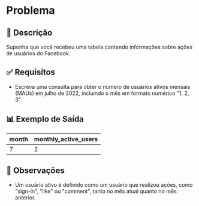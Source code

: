 
# Problema

## 📌 Descrição
Suponha que você recebeu uma tabela contendo informações sobre ações de usuários do Facebook.

## ✅ Requisitos
- Escreva uma consulta para obter o número de usuários ativos mensais (MAUs) em julho de 2022, incluindo o mês em formato numérico "1, 2, 3".

## 📊 Exemplo de Saída
| month | monthly_active_users |
| --- | --- |
| 7 | 2 |

## 🚨 Observações
- Um usuário ativo é definido como um usuário que realizou ações, como "sign-in", "like" ou "comment", tanto no mês atual quanto no mês anterior.
